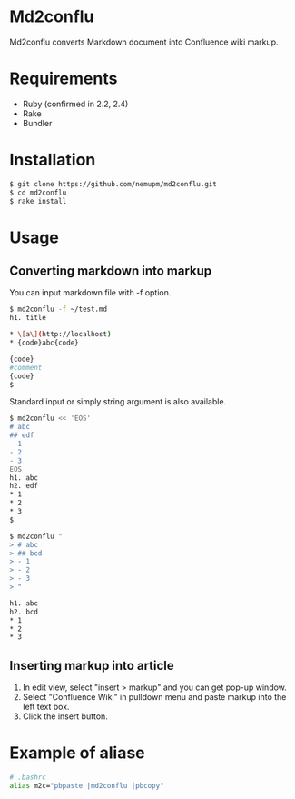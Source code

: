 # Md2conflu

Md2conflu converts Markdown document into Confluence wiki markup.

# Requirements

- Ruby (confirmed in 2.2, 2.4)
- Rake
- Bundler

# Installation

```sh
$ git clone https://github.com/nemupm/md2conflu.git
$ cd md2conflu
$ rake install
```

# Usage

## Converting markdown into markup

You can input markdown file with -f option. 

```sh
$ md2conflu -f ~/test.md
h1. title

* \[a\](http://localhost)
* {code}abc{code}

{code}
#comment
{code}
$
```

Standard input or simply string argument is also available.

```sh
$ md2conflu << 'EOS'
# abc
## edf
- 1
- 2
- 3
EOS
h1. abc
h2. edf
* 1
* 2
* 3
$
```

```sh
$ md2conflu "
> # abc
> ## bcd
> - 1
> - 2
> - 3
> "

h1. abc
h2. bcd
* 1
* 2
* 3
```

## Inserting markup into article

1. In edit view, select "insert > markup" and you can get pop-up window.
2. Select "Confluence Wiki" in pulldown menu and paste markup into the left text box.
3. Click the insert button.

# Example of aliase

```sh
# .bashrc
alias m2c="pbpaste |md2conflu |pbcopy"
```
